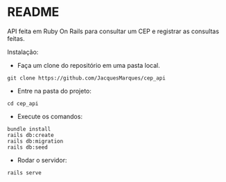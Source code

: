 # README

API feita em Ruby On Rails para consultar um CEP e registrar as consultas feitas.

Instalação:

* Faça um clone do repositório em uma pasta local.
```
git clone https://github.com/JacquesMarques/cep_api
```
* Entre na pasta do projeto:
```
cd cep_api
```
* Execute os comandos:
```
bundle install
rails db:create
rails db:migration
rails db:seed
```
* Rodar o servidor:
```
rails serve
```


